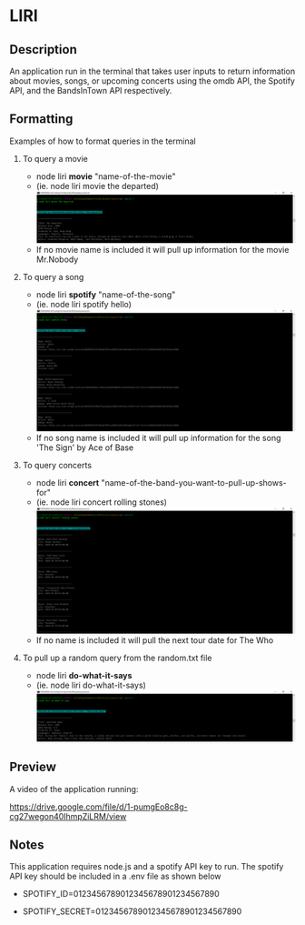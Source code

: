 # LIRI


## Description

An application run in the terminal that takes user inputs to return information about movies, songs, or upcoming concerts using the omdb API, the Spotify API, and the BandsInTown API respectively.

## Formatting

Examples of how to format queries in the terminal

1. To query a movie
   * node liri **movie** "name-of-the-movie"
   * (ie. node liri movie the departed)
   ![Screenshot](assets/images/movie.png)
   * If no movie name is included it will pull up information for the movie Mr.Nobody
   
2. To query a song
   * node liri **spotify** "name-of-the-song"
   * (ie. node liri spotify hello)
   ![Screenshot](assets/images/song.png)
   * If no song name is included it will pull up information for the song 'The Sign' by Ace of Base
   
   
3. To query concerts
   * node liri **concert** "name-of-the-band-you-want-to-pull-up-shows-for"
   * (ie. node liri concert rolling stones)
   ![Screenshot](assets/images/concert.png)
   * If no name is included it will pull the next tour date for The Who
   
4. To pull up a random query from the random.txt file
   * node liri **do-what-it-says**
   * (ie. node liri do-what-it-says)
      ![Screenshot](assets/images/do-what-it-says.png)

## Preview

A video of the application running:

https://drive.google.com/file/d/1-pumgEo8c8g-cg27wegon40IhmpZiLRM/view

## Notes

This application requires node.js and a spotify API key to run. The spotify API key should be included in a .env file as shown below

  * SPOTIFY_ID=0123456789012345678901234567890

  * SPOTIFY_SECRET=0123456789012345678901234567890



